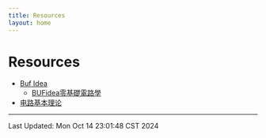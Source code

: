 ```yaml
---
title: Resources
layout: home
---
```


# Resources

- [Buf Idea](https://www.youtube.com/@BufIdea)
	- [BUFidea零基礎電路學](https://www.youtube.com/playlist?list=PLpsrnaNcZIbk0I2XP3Tme7_9eH70qnf79)
- [电路基本理论](http://staff.ustc.edu.cn/~aoli/courses/BCT/)

---

Last Updated: Mon Oct 14 23:01:48 CST 2024
